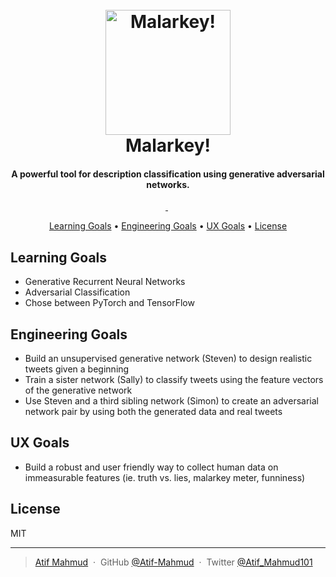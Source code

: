 
<h1 align="center">
    <br>
    <a href="#"><img src="https://i.imgur.com/4IovkRE.jpg" alt="Malarkey!" width="200"></a>
    <br>
    Malarkey!
    <br>
</h1>

<h4 align="center">A powerful tool for description classification using generative adversarial networks.</h4>

<p align="center">
    <a href="http://pytorch.org/">
        <img src="http://forthebadge.com/images/badges/made-with-python.svg" alt="">
    </a>
    <img src="http://forthebadge.com/images/badges/built-with-science.svg" alt="">
    <img src="http://forthebadge.com/images/badges/makes-people-smile.svg" alt="">
</p>

<p align="center">
    <a href="#learning-goals">Learning Goals</a> •
    <a href="#engineering-goals">Engineering Goals</a> •
    <a href="#ux-goals">UX Goals</a> •
    <a href="#license">License</a>
</p>

## Learning Goals
* Generative Recurrent Neural Networks
* Adversarial Classification
* Chose between PyTorch and TensorFlow

## Engineering Goals
* Build an unsupervised generative network (Steven) to design realistic tweets given a beginning
* Train a sister network (Sally) to classify tweets using the feature vectors of the generative network
* Use Steven and a third sibling network (Simon) to create an adversarial network pair by using both the generated data and real tweets

## UX Goals
* Build a robust and user friendly way to collect human data on immeasurable features (ie. truth vs. lies, malarkey meter, funniness)

<!--
## Conclusion
<p align="center">
    <a href="https://saythanks.io/to/Atif-Mahmud">
        <img src="https://img.shields.io/badge/Say%20Thanks-!-1EAEDB.svg">
    </a>
</p>
-->

## License

MIT

---

> [Atif Mahmud](https://atif-mahmud.github.io) &nbsp;&middot;&nbsp;
> GitHub [@Atif-Mahmud](https://github.com/Atif-Mahmud) &nbsp;&middot;&nbsp;
> Twitter [@Atif_Mahmud101](https://twitter.com/Atif_Mahmud101)